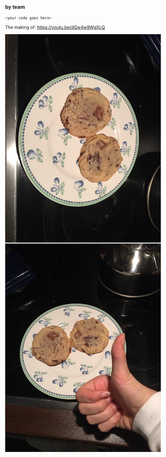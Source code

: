 # <COOKIENAME>
### by team <TEAMNAME>

```C
<your code goes here>
```

The making of: https://youtu.be/dQw4w9WgXcQ

![Cookies](cookies_WeAreScientists.jpg)
![Evaluation](evaluation_WeAreScientists.jpg)
